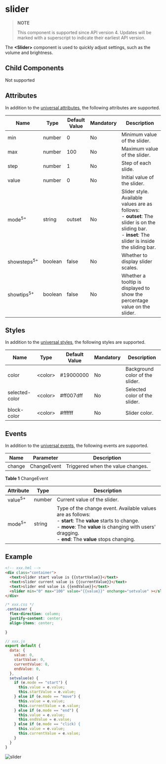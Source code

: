 # slider

>  **NOTE**
>
>  This component is supported since API version 4. Updates will be marked with a superscript to indicate their earliest API version.

The **\<Slider>** component is used to quickly adjust settings, such as the volume and brightness.


## Child Components

Not supported


## Attributes

In addition to the [universal attributes](../arkui-js/js-components-common-attributes.md), the following attributes are supported.

| Name| Type| Default Value| Mandatory| Description|
| -------- | -------- | -------- | -------- | -------- |
| min | number | 0 | No| Minimum value of the slider.|
| max | number | 100 | No| Maximum value of the slider.|
| step | number | 1 | No| Step of each slide.|
| value | number | 0 | No| Initial value of the slider.|
| mode<sup>5+</sup> | string | outset | No| Slider style. Available values are as follows:<br>- **outset**: The slider is on the sliding bar.<br>- **inset**: The slider is inside the sliding bar.|
| showsteps<sup>5+</sup> | boolean | false | No| Whether to display slider scales.|
| showtips<sup>5+</sup> | boolean | false | No| Whether a tooltip is displayed to show the percentage value on the slider.|


## Styles

In addition to the [universal styles](../arkui-js/js-components-common-styles.md), the following styles are supported.

| Name| Type| Default Value| Mandatory| Description|
| -------- | -------- | -------- | -------- | -------- |
| color | &lt;color&gt; | #19000000 | No| Background color of the slider.|
| selected-color | &lt;color&gt; | #ff007dff | No| Selected color of the slider.|
| block-color | &lt;color&gt; | \#ffffff | No| Slider color.|


## Events

In addition to the [universal events](../arkui-js/js-components-common-events.md), the following events are supported.

| Name| Parameter| Description|
| -------- | -------- | -------- |
| change | ChangeEvent | Triggered when the value changes.|

**Table 1** ChangeEvent

| Attribute| Type| Description|
| -------- | -------- | -------- |
| value<sup>5+</sup> | number | Current value of the slider.|
| mode<sup>5+</sup> | string | Type of the change event. Available values are as follows:<br>- **start**: The **value** starts to change.<br>- **move**: The **value** is changing with users' dragging.<br>- **end**: The **value** stops changing.|


## Example

```html
<!-- xxx.hml -->
<div class="container">
  <text>slider start value is {{startValue}}</text>
  <text>slider current value is {{currentValue}}</text>
  <text>slider end value is {{endValue}}</text>
  <slider min="0" max="100" value="{{value}}" onchange="setvalue" ></slider>
</div>
```

```css
/* xxx.css */
.container {
  flex-direction: column;
  justify-content: center;
  align-items: center;
  
}
```

```js
// xxx.js
export default {
  data: {
    value: 0,
    startValue: 0,
    currentValue: 0,
    endValue: 0,
  },
  setvalue(e) {
    if (e.mode == "start") {
      this.value = e.value;
      this.startValue = e.value;
    } else if (e.mode == "move") {
      this.value = e.value;
      this.currentValue = e.value;
    } else if (e.mode == "end") {
      this.value = e.value;
      this.endValue = e.value;
    } else if (e.mode == "click) {
      this.value = e.value;
      this.currentValue = e.value;
    }
  }
}
```

![slider](figures/slider.png)
